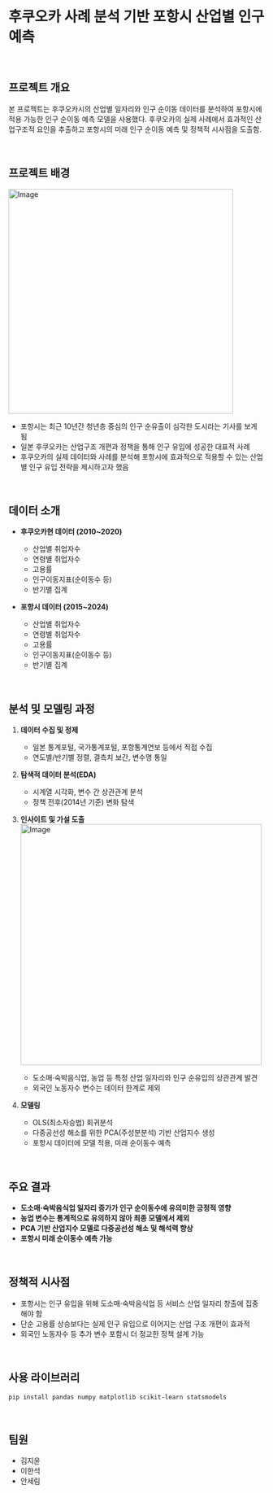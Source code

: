 # 후쿠오카 사례 분석 기반 포항시 산업별 인구예측

</br>

## 프로젝트 개요

본 프로젝트는 후쿠오카시의 산업별 일자리와 인구 순이동 데이터를 분석하여 포항시에 적용 가능한 인구 순이동 예측 모델을 사용했다.
후쿠오카의 실제 사례에서 효과적인 산업구조적 요인을 추출하고 포항시의 미래 인구 순이동 예측 및 정책적 시사점을 도출함.

</br>

## 프로젝트 배경

<img width="442" alt="Image" src="https://github.com/user-attachments/assets/2f16bea1-f085-4e2c-a330-996eed72cccb" />

- 포항시는 최근 10년간 청년층 중심의 인구 순유출이 심각한 도시라는 기사를 보게 됨
- 일본 후쿠오카는 산업구조 개편과 정책을 통해 인구 유입에 성공한 대표적 사례
- 후쿠오카의 실제 데이터와 사례를 분석해 포항시에 효과적으로 적용할 수 있는 산업별 인구 유입 전략을 제시하고자 했음

</br>

## 데이터 소개

- **후쿠오카현 데이터 (2010~2020)**  
  - 산업별 취업자수  
  - 연령별 취업자수  
  - 고용률  
  - 인구이동지표(순이동수 등)  
  - 반기별 집계

- **포항시 데이터 (2015~2024)**  
  - 산업별 취업자수  
  - 연령별 취업자수  
  - 고용률  
  - 인구이동지표(순이동수 등)  
  - 반기별 집계

</br>

## 분석 및 모델링 과정

1. **데이터 수집 및 정제**  
   - 일본 통계포털, 국가통계포털, 포항통계연보 등에서 직접 수집  
   - 연도별/반기별 정렬, 결측치 보간, 변수명 통일

2. **탐색적 데이터 분석(EDA)**  
   - 시계열 시각화, 변수 간 상관관계 분석  
   - 정책 전후(2014년 기준) 변화 탐색

3. **인사이트 및 가설 도출**
   <img width="474" alt="Image" src="https://github.com/user-attachments/assets/40b9aca2-df49-424d-9521-310f2974168d" />
   - 도소매·숙박음식업, 농업 등 특정 산업 일자리와 인구 순유입의 상관관계 발견  
   - 외국인 노동자수 변수는 데이터 한계로 제외

4. **모델링**  
   - OLS(최소자승법) 회귀분석  
   - 다중공선성 해소를 위한 PCA(주성분분석) 기반 산업지수 생성  
   - 포항시 데이터에 모델 적용, 미래 순이동수 예측

</br>

## 주요 결과

- **도소매·숙박음식업 일자리 증가가 인구 순이동수에 유의미한 긍정적 영향**
- **농업 변수는 통계적으로 유의하지 않아 최종 모델에서 제외**
- **PCA 기반 산업지수 모델로 다중공선성 해소 및 해석력 향상**
- **포항시 미래 순이동수 예측 가능**

</br>

## 정책적 시사점

- 포항시는 인구 유입을 위해 도소매·숙박음식업 등 서비스 산업 일자리 창출에 집중해야 함
- 단순 고용률 상승보다는 실제 인구 유입으로 이어지는 산업 구조 개편이 효과적
- 외국인 노동자수 등 추가 변수 포함시 더 정교한 정책 설계 가능

</br>

## 사용 라이브러리
```
pip install pandas numpy matplotlib scikit-learn statsmodels
```

</br>

## 팀원

- 김지윤
- 이한석
- 안세림
